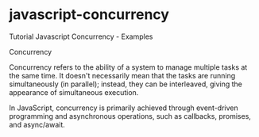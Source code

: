 # javascript-concurrency
Tutorial Javascript Concurrency - Examples

Concurrency

Concurrency refers to the ability of a system to manage multiple tasks at the same time. It doesn't necessarily mean that the tasks are running simultaneously (in parallel); instead, they can be interleaved, giving the appearance of simultaneous execution.

In JavaScript, concurrency is primarily achieved through event-driven programming and asynchronous operations, such as callbacks, promises, and async/await.
